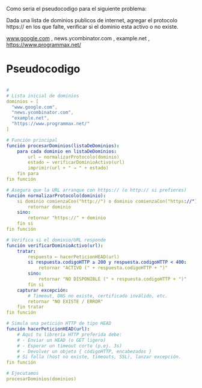 
Como seria el pseudocodigo para el siguiente problema: 

Dada una lista de dominios publicos de internet, 
agregar el protocolo https:// en los que falte, verificar si el dominio esta activo o no existe.


www.google.com , news.ycombinator.com , example.net , https://www.programmax.net/


# Pseudocodigo 

```yaml

#
# Lista inicial de dominios
dominios ← [
  "www.google.com",
  "news.ycombinator.com",
  "example.net",
  "https://www.programmax.net/"
]

# Función principal
función procesarDominios(listaDeDominios):
    para cada dominio en listaDeDominios:
        url ← normalizarProtocolo(dominio)
        estado ← verificarDominioActivo(url)
        imprimir(url + " → " + estado)
    fin para
fin función

# Asegura que la URL arranque con https:// (o http:// si prefieres)
función normalizarProtocolo(dominio):
    si dominio comienzaCon("http://") o dominio comienzaCon("https://"):
        retornar dominio
    sino:
        retornar "https://" + dominio
    fin si
fin función

# Verifica si el dominio/URL responde
función verificarDominioActivo(url):
    tratar:
        respuesta ← hacerPeticionHEAD(url)
        si respuesta.codigoHTTP ≥ 200 y respuesta.codigoHTTP < 400:
            retornar "ACTIVO (" + respuesta.codigoHTTP + ")"
        sino:
            retornar "NO DISPONIBLE (" + respuesta.codigoHTTP + ")"
        fin si
    capturar excepción:
        # Timeout, DNS no existe, certificado inválido, etc.
        retornar "NO EXISTE / ERROR"
    fin tratar
fin función

# Simula una petición HTTP de tipo HEAD
función hacerPeticionHEAD(url):
    # Aquí tu librería HTTP preferida debe:
    # - Enviar un HEAD (o GET ligero)
    # - Esperar un timeout corto (p.ej. 3s)
    # - Devolver un objeto { códigoHTTP, encabezados }
    # Si falla (host no existe, timeouts, SSL), lanzar excepción.
fin función

# Ejecutamos
procesarDominios(dominios)

```
